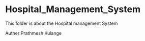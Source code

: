 # Hospital_Management_System
This folder is about the Hospital management System

Auther:Prathmesh Kulange
